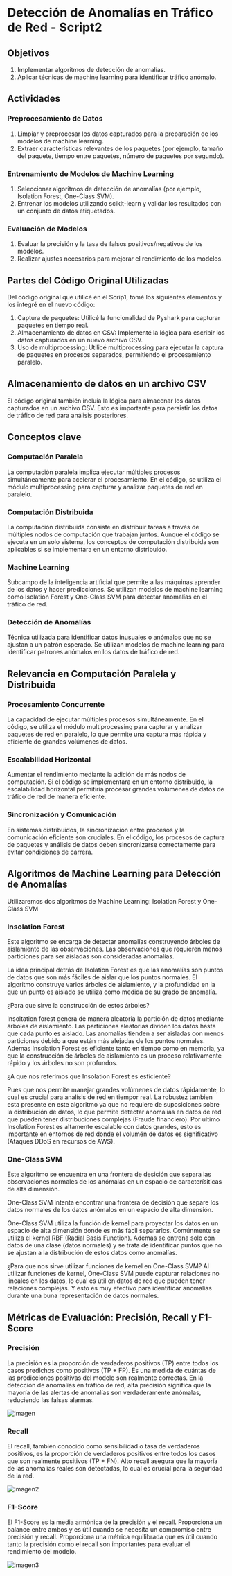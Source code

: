 # Detección de Anomalías en Tráfico de Red - Script2

## Objetivos

1. Implementar algoritmos de detección de anomalías.
2. Aplicar técnicas de machine learning para identificar tráfico anómalo.

## Actividades

### Preprocesamiento de Datos

1. Limpiar y preprocesar los datos capturados para la preparación de los modelos de machine learning.
2. Extraer características relevantes de los paquetes (por ejemplo, tamaño del paquete, tiempo entre paquetes, número de paquetes por segundo).

### Entrenamiento de Modelos de Machine Learning

1. Seleccionar algoritmos de detección de anomalías (por ejemplo, Isolation Forest, One-Class SVM).
2. Entrenar los modelos utilizando scikit-learn y validar los resultados con un conjunto de datos etiquetados.

### Evaluación de Modelos

1. Evaluar la precisión y la tasa de falsos positivos/negativos de los modelos.
2. Realizar ajustes necesarios para mejorar el rendimiento de los modelos.

## Partes del Código Original Utilizadas
Del código original que utilicé en el Scrip1, tomé los siguientes elementos y los integré en el nuevo código:
1. Captura de paquetes: Utilicé la funcionalidad de Pyshark para capturar paquetes en tiempo real.
2. Almacenamiento de datos en CSV: Implementé la lógica para escribir los datos capturados en un nuevo archivo CSV.
3. Uso de multiprocessing: Utilicé multiprocessing para ejecutar la captura de paquetes en procesos separados, permitiendo el procesamiento paralelo.

## Almacenamiento de datos en un archivo CSV
El código original también incluía la lógica para almacenar los datos capturados en un archivo CSV. Esto es importante para persistir los datos de tráfico de red para análisis posteriores.

## Conceptos clave

### Computación Paralela
La computación paralela implica ejecutar múltiples procesos simultáneamente para acelerar el procesamiento. En el código, se utiliza el módulo multiprocessing para capturar y analizar paquetes de red en paralelo.

### Computación Distribuida
La computación distribuida consiste en distribuir tareas a través de múltiples nodos de computación que trabajan juntos. Aunque el código se ejecuta en un solo sistema, los conceptos de computación distribuida son aplicables si se implementara en un entorno distribuido.

### Machine Learning
Subcampo de la inteligencia artificial que permite a las máquinas aprender de los datos y hacer predicciones. Se utilizan modelos de machine learning como Isolation Forest y One-Class SVM para detectar anomalías en el tráfico de red.

### Detección de Anomalías
Técnica utilizada para identificar datos inusuales o anómalos que no se ajustan a un patrón esperado. Se utilizan modelos de machine learning para identificar patrones anómalos en los datos de tráfico de red.

## Relevancia en Computación Paralela y Distribuida

### Procesamiento Concurrente
La capacidad de ejecutar múltiples procesos simultáneamente. En el código, se utiliza el módulo multiprocessing para capturar y analizar paquetes de red en paralelo, lo que permite una captura más rápida y eficiente de grandes volúmenes de datos.

### Escalabilidad Horizontal
Aumentar el rendimiento mediante la adición de más nodos de computación. Si el código se implementara en un entorno distribuido, la escalabilidad horizontal permitiría procesar grandes volúmenes de datos de tráfico de red de manera eficiente.

### Sincronización y Comunicación
En sistemas distribuidos, la sincronización entre procesos y la comunicación eficiente son cruciales. En el código, los procesos de captura de paquetes y análisis de datos deben sincronizarse correctamente para evitar condiciones de carrera.

## Algoritmos de Machine Learning para Detección de Anomalías
Utilizaremos dos algoritmos de Machine Learning: Isolation Forest y One-Class SVM

### Insolation Forest
Este algoritmo se encarga de detectar anomalías construyendo árboles de aislamiento de las observaciones. Las observaciones que requieren menos particiones para ser aisladas son consideradas anomalías.

La idea principal detrás de Isolation Forest es que las anomalías son puntos de datos que son más fáciles de aislar que los puntos normales. El algoritmo construye varios árboles de aislamiento, y la profundidad en la que un punto es aislado se utiliza como medida de su grado de anomalía.

¿Para que sirve la construcción de estos árboles?

Insoltation forest genera de manera aleatoria la partición de datos mediante árboles de aislamiento. Las particiones aleatorias dividen los datos hasta que cada punto es aislado. Las anomalías tienden a ser aisladas con menos particiones debido a que están más alejadas de los puntos normales. Ademas Insolation Forest es eficiente tanto en tiempo como en memoria, ya que la construcción de árboles de aislamiento es un proceso relativamente rápido y los árboles no son profundos. 

¿A que nos referimos que Insolation Forest es esficiente?

Pues que nos permite manejar grandes volúmenes de datos rápidamente, lo cual es crucial para analísis de red en tiempor real. La robustez tambien esta presente en este algoritmo ya que no requiere de suposiciones sobre la distribución de datos, lo que permite detectar anomalías en datos de red que pueden tener distribuciones complejas (Fraude financiero). Por ultimo Insolation Forest es altamente escalable con datos grandes, esto es importante en entornos de red donde el volumén de datos es significativo (Ataques DDoS en recursos de AWS).

### One-Class SVM
Este algoritmo se encuentra en una frontera de desición que separa las observaciones normales de los anómalas en un espacio de caracterísiticas de alta dimensión.

One-Class SVM intenta encontrar una frontera de decisión que separe los datos normales de los datos anómalos en un espacio de alta dimensión.

One-Class SVM utiliza la función de kernel para proyectar los datos en un espacio de alta dimensión donde es más fácil separarlos. Comúnmente se utiliza el kernel RBF (Radial Basis Function). Ademas se entrena solo con datos de una clase (datos normales) y se trata de identificar puntos que no se ajustan a la distribución de estos datos como anomalías.

¿Para que nos sirve utilizar funciones de kernel en One-Class SVM?
Al utilizar funciones de kernel, One-Class SVM puede capturar relaciones no lineales en los datos, lo cual es útil en datos de red que pueden tener relaciones complejas. Y esto es muy efectivo para identificar anomalías durante una buna representación de datos normales.

## Métricas de Evaluación: Precisión, Recall y F1-Score

### Precisión 
La precisión es la proporción de verdaderos positivos (TP) entre todos los casos predichos como positivos (TP + FP). Es una medida de cuántas de las predicciones positivas del modelo son realmente correctas. En la detección de anomalías en tráfico de red, alta precisión significa que la mayoría de las alertas de anomalías son verdaderamente anómalas, reduciendo las falsas alarmas.

![imagen](https://github.com/anttox/Proyecto-CPD/assets/118635410/b40ba241-763d-4700-8414-160ca6303ea2)

### Recall
El recall, también conocido como sensibilidad o tasa de verdaderos positivos, es la proporción de verdaderos positivos entre todos los casos que son realmente positivos (TP + FN). Alto recall asegura que la mayoría de las anomalías reales son detectadas, lo cual es crucial para la seguridad de la red.

![imagen2](https://github.com/anttox/Proyecto-CPD/assets/118635410/410c8c25-7732-4aaf-a038-88e4e459df4a)

### F1-Score
El F1-Score es la media armónica de la precisión y el recall. Proporciona un balance entre ambos y es útil cuando se necesita un compromiso entre precisión y recall. Proporciona una métrica equilibrada que es útil cuando tanto la precisión como el recall son importantes para evaluar el rendimiento del modelo.

![imagen3](https://github.com/anttox/Proyecto-CPD/assets/118635410/2c3ad6e8-2dea-4721-878a-f82d8b4f4cd2)











